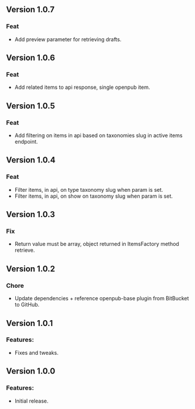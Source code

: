 ## Version 1.0.7

### Feat

-   Add preview parameter for retrieving drafts.

## Version 1.0.6

### Feat

-   Add related items to api response, single openpub item.

## Version 1.0.5

### Feat

-   Add filtering on items in api based on taxonomies slug in active items endpoint.

## Version 1.0.4

### Feat

-   Filter items, in api, on type taxonomy slug when param is set.
-   Filter items, in api, on show on taxonomy slug when param is set.

## Version 1.0.3

### Fix

-   Return value must be array, object returned in ItemsFactory method retrieve.

## Version 1.0.2

### Chore

-   Update dependencies + reference openpub-base plugin from BitBucket to GitHub.

## Version 1.0.1

### Features:

-   Fixes and tweaks.

## Version 1.0.0

### Features:

-   Initial release.
